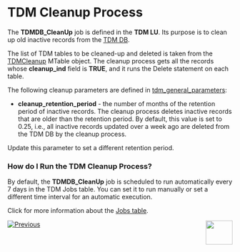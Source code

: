 # TDM Cleanup Process

The **TDMDB_CleanUp** job is defined in the **TDM LU**. Its purpose is to clean up old inactive records from the [TDM DB](02_tdm_database.md). 

The list of TDM tables to be cleaned-up and deleted is taken from the [TDMCleanup](/articles/TDM/tdm_implementation/04_fabric_tdm_library.md#tdm-cleanup-process) MTable object. The cleanup process gets all the records whose **cleanup_ind** field is **TRUE**, and it runs the Delete statement on each table. 

The following cleanup parameters are defined in [tdm_general_parameters](02_tdm_database.md#tdm_general_parameters):

- **cleanup_retention_period** - the number of months of the retention period of inactive records. The cleanup process deletes inactive records that are older than the retention period. By default, this value is set to 0.25, i.e., all inactive records updated over a week ago are deleted from the TDM DB by the cleanup process.

Update this parameter to set a different retention period.

### How do I Run the TDM Cleanup Process?

By default, the **TDMDB_CleanUp** job is scheduled to run automatically every 7 days in the TDM Jobs table. You can set it to run manually or set a different time interval for an automatic execution.

Click for more information about the [Jobs table](/articles/20_jobs_and_batch_services/03_create_a_new_user_job.md#step-4). 




[![Previous](/articles/images/Previous.png)](04_task_execution_overridden_parameters.md)[<img align="right" width="60" height="54" src="/articles/images/Next.png">](07_tdm_parameters_handling.md)



  
